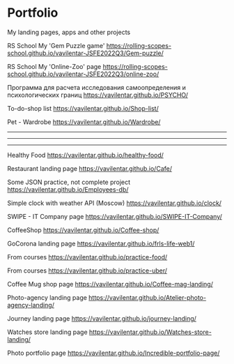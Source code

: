 # Portfolio
My landing pages, apps and other projects

RS School My 'Gem Puzzle game'
https://rolling-scopes-school.github.io/vavilentar-JSFE2022Q3/Gem-puzzle/

RS School My 'Online-Zoo' page
https://rolling-scopes-school.github.io/vavilentar-JSFE2022Q3/online-zoo/

Программа для расчета исследования самоопределения и психологических границ
https://vavilentar.github.io/PSYCHO/

To-do-shop list
https://vavilentar.github.io/Shop-list/

Pet - Wardrobe
https://vavilentar.github.io/Wardrobe/

---

---

---


Healthy Food
https://vavilentar.github.io/healthy-food/

Restaurant landing page
https://vavilentar.github.io/Cafe/

Some JSON practice, not complete project
https://vavilentar.github.io/Employees-db/

Simple clock with weather API (Moscow)
https://vavilentar.github.io/clock/

SWIPE - IT Company page
https://vavilentar.github.io/SWIPE-IT-Company/

CoffeeShop
https://vavilentar.github.io/Coffee-shop/

GoCorona landing page
https://vavilentar.github.io/frls-life-web1/

From courses
https://vavilentar.github.io/practice-food/

From courses
https://vavilentar.github.io/practice-uber/

Coffee Mug shop page
https://vavilentar.github.io/Coffee-mag-landing/

Photo-agency landing page
https://vavilentar.github.io/Atelier-photo-agency-landing/

Journey landing page
https://vavilentar.github.io/journey-landing/

Watches store landing page
https://vavilentar.github.io/Watches-store-landing/

Photo portfolio page
https://vavilentar.github.io/Incredible-portfolio-page/
